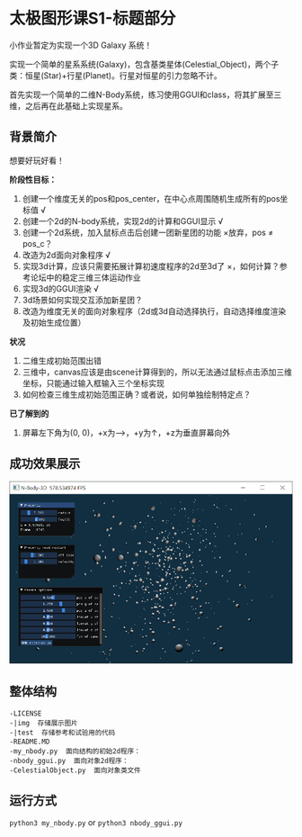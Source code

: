 # 太极图形课S1-标题部分
小作业暂定为实现一个3D Galaxy 系统！

实现一个简单的星系系统(Galaxy)，包含基类星体(Celestial_Object)，两个子类：恒星(Star)+行星(Planet)。行星对恒星的引力忽略不计。

首先实现一个简单的二维N-Body系统，练习使用GGUI和class，将其扩展至三维，之后再在此基础上实现星系。

## 背景简介
想要好玩好看！

**阶段性目标：**
1. 创建一个维度无关的pos和pos_center，在中心点周围随机生成所有的pos坐标值 √
2. 创建一个2d的N-body系统，实现2d的计算和GGUI显示 √
3. 创建一个2d系统，加入鼠标点击后创建一团新星团的功能 ×放弃，pos ≠ pos_c？
4. 改造为2d面向对象程序 √
5. 实现3d计算，应该只需要拓展计算初速度程序的2d至3d了 ×，如何计算？参考论坛中的稳定三维三体运动作业
6. 实现3d的GGUI渲染 √
7. 3d场景如何实现交互添加新星团？
8. 改造为维度无关的面向对象程序（2d或3d自动选择执行，自动选择维度渲染及初始生成位置）

**状况**
1. 二维生成初始范围出错
2. 三维中，canvas应该是由scene计算得到的，所以无法通过鼠标点击添加三维坐标，只能通过输入框输入三个坐标实现
3. 如何检查三维生成初始范围正确？或者说，如何单独绘制特定点？

**已了解到的**
1. 屏幕左下角为(0, 0)，+x为-->，+y为↑，+z为垂直屏幕向外


## 成功效果展示
![simple 3d N-body demo in 04. Oct. 2021](./img/my_nbody_ggui_show_211004_01.png)
## 整体结构
```
-LICENSE
-|img  存储展示图片
-|test  存储参考和试验用的代码
-README.MD
-my_nbody.py  面向结构的初始2d程序：
-nbody_ggui.py  面向对象2d程序：
-CelestialObject.py  面向对象类文件
```

## 运行方式
`python3 my_nbody.py`
or
`python3 nbody_ggui.py`
